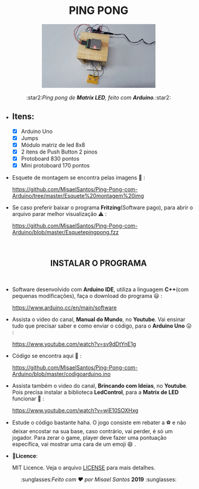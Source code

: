 <h1 align = "center"> PING PONG </h1>

<p align = "center">
  <img src = "https://github.com/MisaelSantos/MisaelSantos-Portfolio/blob/master/assets/img/pingpong.gif">
</p>

<p align = "center">
  :star2:<i>Ping pong de <strong>Matrix LED</strong>, feito com <strong>Arduino</strong>.</i>:star2:
</p>

* <h2> Itens: </h2>

  - [x] Arduino Uno
  - [x] Jumps
  - [x] Módulo matriz de led 8x8
  - [x] 2 itens de Push Button 2 pinos
  - [x] Protoboard 830 pontos 
  - [x] Mini protoboard 170 pontos
  
* Esquete de montagem se encontra pelas imagens :sunrise_over_mountains: :

    https://github.com/MisaelSantos/Ping-Pong-com-Arduino/tree/master/Esquete%20montagem%20img
  
 * Se caso preferir baixar o programa **Fritzing**(Software pago), para abrir o arquivo parar melhor visualização :warning: :
  
    https://github.com/MisaelSantos/Ping-Pong-com-Arduino/blob/master/Esquetepingpong.fzz
    
 <br>
 
 <h2 align = "center"> INSTALAR O PROGRAMA </h2>
 
 <br>
 
 * Software desenvolvido com <strong>Arduino IDE</strong>, utiliza a linguagem <strong>C++</strong>(com pequenas modificações), faça o download do programa :smiley: :

    https://www.arduino.cc/en/main/software

  
* Assista o video do canal, **Manual do Mundo**, no **Youtube**. Vai ensinar tudo que precisar saber e como enviar o código, para o **Arduino Uno** :stuck_out_tongue: : 
  
    https://www.youtube.com/watch?v=sv9dDtYnE1g
    
    
* Código se encontra aqui :facepunch: :

    https://github.com/MisaelSantos/Ping-Pong-com-Arduino/blob/master/codigoarduino.ino
    
    
* Assista também o video do canal, **Brincando com Ideias**, no **Youtube**. Pois precisa instalar a biblioteca **LedControl**, para a **Matrix de LED** funcionar :rotating_light: :

    https://www.youtube.com/watch?v=wjE10SOXHxg

    
 * Estude o código bastante haha. O jogo consiste em rebater a :soccer: e não deixar encostar na sua base, caso contrário, vai perder, é só um jogador. Para zerar o game, player deve fazer uma pontuação específica, vai mostrar uma cara de um emoji  :smile: .
 
  * :memo:**Licence**:
  
    MIT Licence. Veja o arquivo [LICENSE](https://github.com/MisaelSantos/Matrixled/blob/master/LICENSE) para mais detalhes.


<p align = "center">
  :sunglasses:<i>Feito com ♥ por Misael Santos</i> <strong>2019</strong> :sunglasses: 
</p>
